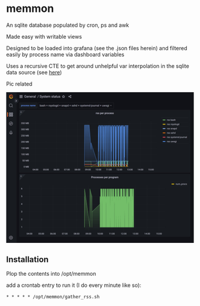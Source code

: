 memmon
======

An sqlite database populated by cron, ps and awk

Made easy with writable views

Designed to be loaded into grafana (see the .json files herein) and filtered easily by process name via dashboard variables

Uses a recursive CTE to get around unhelpful var interpolation in the sqlite data source (see [here](https://github.com/fr-ser/grafana-sqlite-datasource/issues/88))

Pic related

![get you some](https://github.com/teodesian/memmon/blob/master/example.jpg?raw=true)

Installation
------------

Plop the contents into /opt/memmon

add a crontab entry to run it (I do every minute like so):

```
* * * * * /opt/memmon/gather_rss.sh
```
